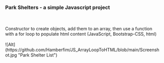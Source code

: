 ### Park Shelters - a simple Javascript project
<br/>

<br/>
Constructor to create objects, add them to an array, then use a function with a for loop to populate html content (JavaScript, Bootstrap-CSS, html)
<br/><br/>
![Alt](https://github.com/Hamberfim/JS_ArrayLoopToHTML/blob/main/Screenshot.jpg "Park Shelter List")
